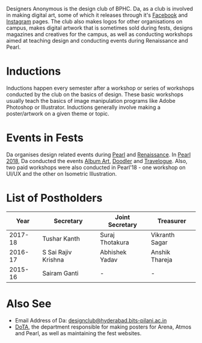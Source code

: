 <!-- TITLE: Designers Anonymous -->
<!-- SUBTITLE: Designers Anonymous, often abbreviated Da, is the design club of BITS Hyderabad. -->

Designers Anonymous is the design club of BPHC. Da, as a club is involved in making digital art, some of which it releases through it's [Facebook](https://www.facebook.com/designclubbphc/) and [Instagram](https://www.instagram.com/da_bphc/) pages. The club also makes logos for other organisations on campus, makes digital artwork that is sometimes sold during fests, designs magazines and creatives for the campus, as well as conducting workshops aimed at teaching design and conducting events during Renaissance and Pearl. 
# Inductions
Inductions happen every semester after a workshop or series of workshops conducted by the club on the basics of design. These basic workshops usually teach the basics of image manipulation programs like Adobe Photoshop or Illustrator. Inductions generally involve making a poster/artwork on a given theme or topic.
# Events in Fests
Da organises design related events during [Pearl](/fests/pearl) and [Renaissance](/fests/renaissance). In [Pearl 2018](/fests/pearl/2018), Da conducted the events [Album Art](/fests/pearl/events/album-art), [Doodler](/fests/pearl/events/doodler) and [Travelogue](/fests/pearl/fests/pearl/events/travelogue). Also, two paid workshops were also conducted in Pearl'18 - one workshop on UI/UX and the other on Isometric Illustration. 
# List of Postholders
<center>

| Year | Secretary | Joint Secretary | Treasurer |
|--|--|--|--|
| 2017-18 | Tushar Kanth | Suraj Thotakura | Vikranth Sagar |
| 2016-17 | S Sai Rajiv Krishna | Abhishek Yadav | Anshik Thareja |
| 2015-16 | Sairam Ganti | - | - |

</center>

# Also See
- Email Address of Da: [designclub@hyderabad.bits-pilani.ac.in](mailto:designclub@hyderabad.bits-pilani.ac.in)
- [DoTA](/orgs/dota), the department responsible for making posters for Arena, Atmos and Pearl, as well as maintaining the fest websites. 